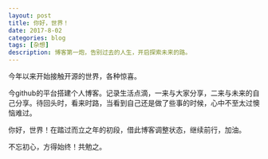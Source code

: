 ```yaml
---
layout: post
title: 你好，世界！
date: 2017-8-02
categories: blog
tags: [杂想]
description: 博客第一炮，告别过去的人生，开启探索未来的路。
---
```




今年以来开始接触开源的世界，各种惊喜。

今github的平台搭建个人博客。记录生活点滴，一来与大家分享，二来与未来的自己分享。待回头时，看来时路，当看到自己还是做了些事的时候，心中不至太过懊恼难过。

你好，世界！在踏过而立之年的初段，借此博客调整状态，继续前行，加油。

不忘初心，方得始终！共勉之。



